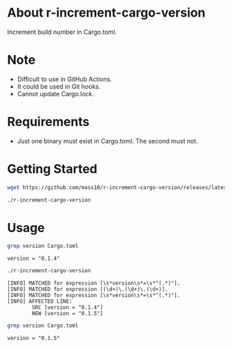 # About r-increment-cargo-version

Increment build number in Cargo.toml.

# Note

* Difficult to use in GitHub Actions.
* It could be used in Git hooks.
* Cannot update Cargo.lock.

# Requirements

* Just one binary must exist in Cargo.toml. The second must not.

# Getting Started

```sh
wget https://github.com/mass10/r-increment-cargo-version/releases/latest/download/r-increment-cargo-version
```

```sh
./r-increment-cargo-version
```

# Usage

```sh
grep version Cargo.toml
```

    version = "0.1.4"

```sh
./r-increment-cargo-version
```

    [INFO] MATCHED for expression [\s*version\s*=\s*"(.*)"].
    [INFO] MATCHED for expression [(\d+)\.(\d+)\.(\d+)].
    [INFO] MATCHED for expression [\s*version\s*=\s*"(.*)"].
    [INFO] AFFECTED LINE:
            SRC [version = "0.1.4"]
            NEW [version = "0.1.5"]

```sh
grep version Cargo.toml
```

    version = "0.1.5"
